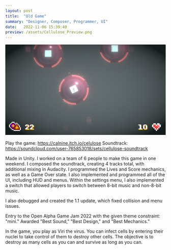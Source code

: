 ```yaml
---
layout: post
title:  "Old Game"
summary: "Designer, Composer, Programmer, UI"
date:   2022-11-06 15:39:40
preview: /assets/Cellulose_Preview.png
---
```


![Picture 1](/assets/Cellulose_Full.png)

Play the game: https://calnine.itch.io/celulose
Soundtrack: https://soundcloud.com/user-765853018/sets/cellulose-soundtrack

Made in Unity. I worked on a team of 6 people to make this game in one weekend. I composed the soundtrack, creating 4 tracks total, with additional mixing in Audacity. I programmed the Lives and Score mechanics, as well as a Game Over state. I also implemented and programmed all of the UI, including HUD and menus. Within the settings menu, I also implemented a switch that allowed players to switch between 8-bit music and non-8-bit music.

I also debugged and created the 1.1 update, which fixed collision and menu issues.

Entry to the Open Alpha Game Jam 2022 with the given theme constraint: "mini." Awarded "Best Sound," "Best Design," and "Best Mechanics."

In the game, you play as Viri the virus. You can infect cells by entering their nuclei to take control of them to destroy other cells. The objective is to destroy as many cells as you can and survive as long as you can.